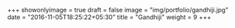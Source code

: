 +++
showonlyimage = true
draft = false
image = "img/portfolio/gandhiji.jpg"
date = "2016-11-05T18:25:22+05:30"
title = "Gandhiji"
weight = 9
+++
